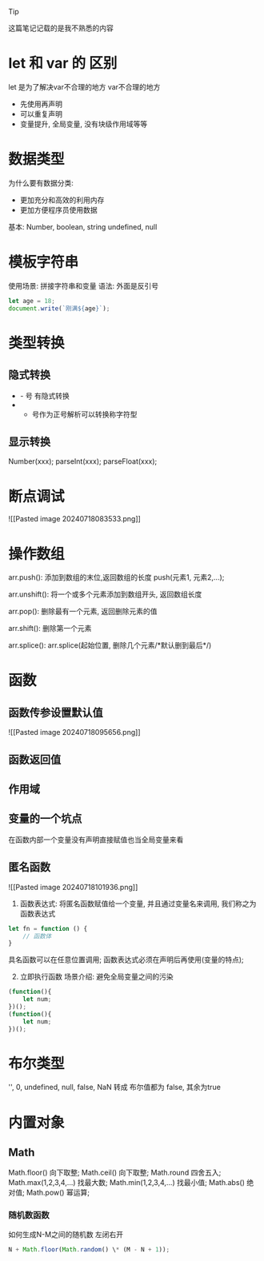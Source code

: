 > [!tip] 
> 这篇笔记记载的是我不熟悉的内容

# let 和 var 的 区别
let 是为了解决var不合理的地方
var不合理的地方
- 先使用再声明
- 可以重复声明
- 变量提升, 全局变量, 没有块级作用域等等

# 数据类型
为什么要有数据分类:
- 更加充分和高效的利用内存
- 更加方便程序员使用数据

基本: Number, boolean, string undefined, null

# 模板字符串
使用场景: 拼接字符串和变量
语法: 外面是反引号
```js
let age = 18;
document.write(`刚满${age}`);
```

# 类型转换
## 隐式转换
- \- 号 有隐式转换
- + 号作为正号解析可以转换称字符型
## 显示转换
Number(xxx);
parseInt(xxx);
parseFloat(xxx);

# 断点调试
![[Pasted image 20240718083533.png]]

# 操作数组
arr.push(): 添加到数组的末位,返回数组的长度  push(元素1, 元素2,...);

arr.unshift(): 将一个或多个元素添加到数组开头, 返回数组长度

arr.pop(): 删除最有一个元素, 返回删除元素的值

arr.shift(): 删除第一个元素

arr.splice(): arr.splice(起始位置, 删除几个元素/\*默认删到最后\*\/)

# 函数
## 函数传参设置默认值
![[Pasted image 20240718095656.png]]
## 函数返回值
## 作用域

## 变量的一个坑点
在函数内部一个变量没有声明直接赋值也当全局变量来看

## 匿名函数
![[Pasted image 20240718101936.png]]

1. 函数表达式: 将匿名函数赋值给一个变量, 并且通过变量名来调用, 我们称之为函数表达式
```js
let fn = function () {
	// 函数体
}
```

具名函数可以在任意位置调用;
函数表达式必须在声明后再使用(变量的特点);

2. 立即执行函数
场景介绍: 避免全局变量之间的污染
```js
(function(){
	let num;
})();
(function(){
	let num;
})();
```


# 布尔类型
 '', 0, undefined, null, false, NaN 转成 布尔值都为 false, 其余为true


# 内置对象
## Math
Math.floor() 向下取整;
Math.ceil() 向下取整;
Math.round 四舍五入;
Math.max(1,2,3,4,...) 找最大数;
Math.min(1,2,3,4,...) 找最小值;
Math.abs() 绝对值;
Math.pow() 幂运算;
### 随机数函数
如何生成N-M之间的随机数 左闭右开
```js
N + Math.floor(Math.random() \* (M - N + 1));
```

































